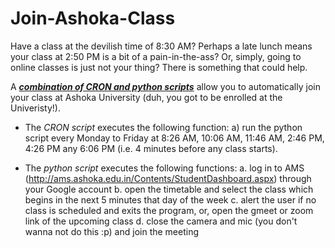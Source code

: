 <h1> Join-Ashoka-Class </h1>

Have a class at the devilish time of 8:30 AM? Perhaps a late lunch means your class at 2:50 PM is a bit of a pain-in-the-ass? Or, simply, going to online classes is just not your thing? There is something that could help.

A  ***<ins>combination of CRON and python scripts</ins>*** allow you to automatically join your class at Ashoka University (duh, you got to be enrolled at the Univeristy!).
- The *CRON script* executes the following function:
  a) run the python script every Monday to Friday at 8:26 AM, 10:06 AM, 11:46 AM, 2:46 PM, 4:26 PM any 6:06 PM (i.e. 4 minutes before any class starts).

- The *python script* executes the following functions:
  a. log in to AMS (http://ams.ashoka.edu.in/Contents/StudentDashboard.aspx) through your Google account
  b. open the timetable and select the class which begins in the next 5 minutes that day of the week
  c. alert the user if no class is scheduled and exits the program, or, open the gmeet or zoom link of the upcoming class
  d. close the camera and mic (you don't wanna not do this :p) and join the meeting
